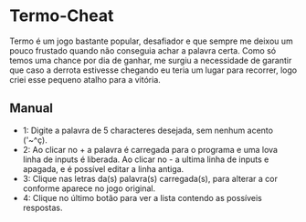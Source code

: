 # Termo-Cheat

Termo é um jogo bastante popular, desafiador e que sempre me deixou um pouco frustado quando não conseguia achar a palavra certa. Como só temos uma chance por dia de ganhar, me surgiu a necessidade de garantir que caso a derrota estivesse chegando eu teria um lugar para recorrer, logo criei esse pequeno atalho para a vitória.

## Manual

- 1: Digite a palavra de 5 characteres desejada, sem nenhum acento ('~^ç).
- 2: Ao clicar no + a palavra é carregada para o programa e uma lova linha de inputs é liberada. Ao clicar no - a ultima linha de inputs e apagada, e é possível editar a linha antiga.
- 3: Clique nas letras da(s) palavra(s) carregada(s), para alterar a cor conforme aparece no jogo original.
- 4: Clique no último botão para ver a lista contendo as possíveis respostas.
